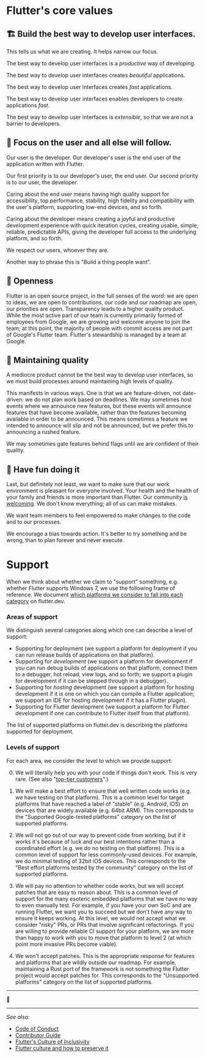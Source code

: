 # Flutter's core values

## 🏗️ Build the best way to develop user interfaces.

This tells us what we are creating. It helps narrow our focus.

The best way to develop user interfaces is a _productive_ way of developing.

The best way to develop user interfaces creates _beautiful_ applications.

The best way to develop user interfaces creates _fast_ applications.

The best way to develop user interfaces enables developers to create applications _fast_.

The best way to develop user interfaces is _extensible_, so that we are not a barrier to developers.


## 🔎 Focus on the user and all else will follow.

Our user is the developer. Our developer's user is the end user of the application written with Flutter.

Our first priority is to our developer's user, the end user. Our second priority is to our user, the developer.

Caring about the end user means having high quality support for accessibility, top performance, stability, high fidelity and compatibility with the user's platform, supporting low-end devices, and so forth.

Caring about the developer means creating a joyful and productive development experience with quick iteration cycles, creating usable, simple, reliable, predictable APIs, giving the developer full access to the underlying platform, and so forth.

We respect our users, whoever they are.

Another way to phrase this is "Build a thing people want".

## 📖 Openness

Flutter is an open source project, in the full senses of the word: we are open to ideas, we are open to contributions, our code and our roadmap are open, our priorities are open. Transparency leads to a higher quality product. While the most active part of our team is currently primarily formed of employees from Google, we are growing and welcome anyone to join the team; at this point, the majority of people with commit access are not part of Google's Flutter team. Flutter's stewardship is managed by a team at Google.


## 💫 Maintaining quality

A mediocre product cannot be the best way to develop user interfaces, so we must build processes around maintaining high levels of quality.

This manifests in various ways. One is that we are feature-driven, not date-driven: we do not plan work based on deadlines. We may sometimes host events where we announce new features, but these events will announce features that have become available, rather than the features becoming available in order to be announced. This means sometimes a feature we intended to announce will slip and not be announced, but we prefer this to announcing a rushed feature.

We may sometimes gate features behind flags until we are confident of their quality.


## 🤣‬ Have fun doing it

Last, but definitely not least, we want to make sure that our work environment is pleasant for everyone involved. Your health and the health of your family and friends is more important than Flutter. Our community [is welcoming](../../CODE_OF_CONDUCT.md). We don't know everything; all of us can make mistakes.

We want team members to feel empowered to make changes to the code and to our processes.

We encourage a bias towards action. It's better to try something and be wrong, than to plan forever and never execute.

# Support

When we think about whether we claim to "support" something, e.g. whether Flutter supports Windows 7, we use the following frame of reference. We document [which platforms we consider to fall into each category](https://docs.flutter.dev/reference/supported-platforms) on flutter.dev.

### Areas of support

We distinguish several categories along which one can describe a level of support:

* Supporting for deployment (we support a platform for deployment if you can run release builds of applications on that platform).
* Supporting for _development_ (we support a platform for development if you can run debug builds of applications on that platform, connect them to a debugger, hot reload, view logs, and so forth; we support a plugin for development if it can be stepped through in a debugger).
* Supporting for _hosting_ development (we support a platform for hosting development if it is one on which you can compile a Flutter application; we support an IDE for hosting development if it has a Flutter plugin).
* Supporting for Flutter development (we support a platform for Flutter development if one can contribute to Flutter itself from that platform).

The list of supported platforms on flutter.dev is describing the platforms supported for deployment.

### Levels of support

For each area, we consider the level to which we provide support:

0. We will literally help you with your code if things don't work. This is very rare. (See also "[top-tier customers](../contributing/issue_hygiene/README.md#customers)".)

1. We will make a best effort to ensure that well written code works (e.g. we have testing on that platform). This is a common level for target platforms that have reached a label of "stable" (e.g. Android, iOS) on devices that are widely available (e.g. 64bit ARM). This corresponds to the "Supported Google-tested platforms" category on the list of supported platforms.

2. We will not go out of our way to prevent code from working, but if it works it's because of luck and our best intentions rather than a coordinated effort (e.g. we do no testing on that platform). This is a common level of support for less commonly-used devices. For example, we do minimal testing of 32bit iOS devices. This corresponds to the "Best effort platforms tested by the community" category on the list of supported platforms.

3. We will pay no attention to whether code works, but we will accept patches that are easy to reason about. This is a common level of support for the many esoteric embedded platforms that we have no way to even manually test. For example, if you have your own SoC and are running Flutter, we want you to succeed but we don't have any way to ensure it keeps working. At this level, we would not accept what we consider "risky" PRs, or PRs that involve significant refactorings. If you are willing to provide reliable CI support for your platform, we are more than happy to work with you to move that platform to level 2 (at which point more invasive PRs become viable).

4. We won't accept patches. This is the appropriate response for features and platforms that are wildly outside our roadmap. For example, maintaining a Rust port of the framework is not something the Flutter project would accept patches for. This corresponds to the "Unsupported platforms" category on the list of supported platforms.


***

💙

***

_See also:_

* [Code of Conduct](../../CODE_OF_CONDUCT.md)
* [Contributor Guide](../../CONTRIBUTING.md)
* [Flutter's Culture of Inclusivity](https://flutter.dev/culture)
* [Flutter culture and how to preserve it](https://medium.com/flutter/flutter-culture-and-how-to-preserve-it-436b4ed1031d)